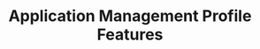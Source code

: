 ---
title: Application Management Profile Features
layout: list-content.html
contentlist:
  - heading: Application Management
    description: Lorem ipsum dolor sit amet, consectetur adipisicing elit, sed do eiusmod tempor incididunt ut labore et dolore magna aliqua. Ut enim ad minim veniam
    visible: false
    items: 
      - title: App Manager
        url: /mx/5-0/app-management/appmgr
        icon: /mx/icons/app_manager.png
        description: The AppMgr allows you manage the set of user applications that are installed on the device.
        urls:
          - title: "4.2"
            url: /mx/4-2/app-management/appmgr
          - title: "4.4"
            url: /mx/4-4/app-management/appmgr
          - title: "5.0"
            url: /mx/5-0/app-management/appmgr
      - title: Browser Manager
        url: /mx/4-4/app-management/browsermgr
        description: The Browser Manager allows you to configure browser settings like the default home page.
        icon: /mx/icons/browsermgr.png
        urls:
          - title: "4.4"
            url: /mx/4-4/app-management/browsermgr
          - title: "5.0"
            url: /mx/5-0/app-management/browsermgr

---